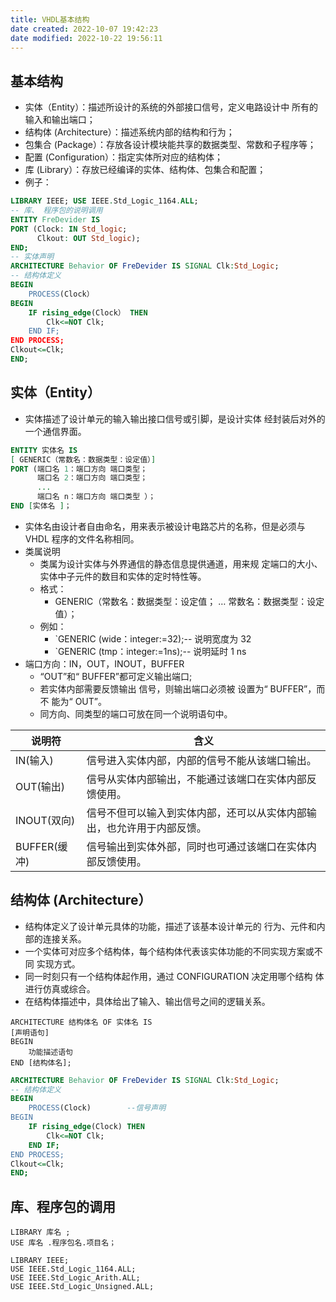 ```yaml
---
title: VHDL基本结构
date created: 2022-10-07 19:42:23
date modified: 2022-10-22 19:56:11
---
```


## 基本结构

- 实体（Entity）：描述所设计的系统的外部接口信号，定义电路设计中 所有的输入和输出端口；
- 结构体 (Architecture）：描述系统内部的结构和行为；
- 包集合 (Package）：存放各设计模块能共享的数据类型、常数和子程序等；
- 配置 (Configuration）：指定实体所对应的结构体；
- 库 (Library）：存放已经编译的实体、结构体、包集合和配置；
- 例子：

```VHDL
LIBRARY IEEE; USE IEEE.Std_Logic_1164.ALL;
-- 库、 程序包的说明调用
ENTITY FreDevider IS 
PORT (Clock: IN Std_logic; 
	  Clkout: OUT Std_logic);
END;
-- 实体声明
ARCHITECTURE Behavior OF FreDevider IS SIGNAL Clk:Std_Logic; 
-- 结构体定义
BEGIN
	PROCESS(Clock） 
BEGIN
	IF rising_edge(Clock） THEN
		Clk<=NOT Clk;
	END IF; 
END PROCESS; 
Clkout<=Clk; 
END;
```

## 实体（Entity）

- 实体描述了设计单元的输入输出接口信号或引脚，是设计实体 经封装后对外的一个通信界面。

```VHDL
ENTITY 实体名 IS 
[ GENERIC（常数名：数据类型：设定值）] 
PORT (端口名 1：端口方向 端口类型； 
	  端口名 2：端口方向 端口类型； 
	  ...
	  端口名 n：端口方向 端口类型 ）； 
END [实体名 ]；
```

- 实体名由设计者自由命名，用来表示被设计电路芯片的名称，但是必须与 VHDL 程序的文件名称相同。
- 类属说明
	- 类属为设计实体与外界通信的静态信息提供通道，用来规 定端口的大小、实体中子元件的数目和实体的定时特性等。
	- 格式：
		- GENERIC（常数名：数据类型：设定值；
…
			常数名：数据类型：设定值）；
	- 例如：
		- `GENERIC (wide：integer:=32);-- 说明宽度为 32
		- `GENERIC (tmp：integer:=1ns);-- 说明延时 1 ns
- 端口方向：IN，OUT，INOUT，BUFFER
	- “OUT”和“ BUFFER”都可定义输出端口;
	- 若实体内部需要反馈输出 信号，则输出端口必须被 设置为“ BUFFER”，而不 能为“ OUT”。
	- 同方向、同类型的端口可放在同一个说明语句中。

| 说明符        | 含义                                  |
| ---------- | ----------------------------------- |
| IN(输入)     | 信号进入实体内部，内部的信号不能从该端口输出。             |
| OUT(输出)    | 信号从实体内部输出，不能通过该端口在实体内部反馈使用。         |
| INOUT(双向)  | 信号不但可以输入到实体内部，还可以从实体内部输出，也允许用于内部反馈。 |
| BUFFER(缓冲) | 信号输出到实体外部，同时也可通过该端口在实体内部反馈使用。       |

## 结构体 (Architecture）

- 结构体定义了设计单元具体的功能，描述了该基本设计单元的 行为、元件和内部的连接关系。
- 一个实体可对应多个结构体，每个结构体代表该实体功能的不同实现方案或不同 实现方式。
- 同一时刻只有一个结构体起作用，通过 CONFIGURATION 决定用哪个结构 体进行仿真或综合。
- 在结构体描述中，具体给出了输入、输出信号之间的逻辑关系。

```VDHL
ARCHITECTURE 结构体名 OF 实体名 IS
[声明语句]
BEGIN 
	功能描述语句 
END [结构体名];
```

```VHDL
ARCHITECTURE Behavior OF FreDevider IS SIGNAL Clk:Std_Logic;
-- 结构体定义
BEGIN
	PROCESS(Clock)        --信号声明
BEGIN
	IF rising_edge(Clock) THEN
		Clk<=NOT Clk;
	END IF; 
END PROCESS; 
Clkout<=Clk; 
END;
```

## 库、程序包的调用

```VDHL
LIBRARY 库名 ; 
USE 库名 .程序包名.项目名；
```

```VDHL
LIBRARY IEEE; 
USE IEEE.Std_Logic_1164.ALL;
USE IEEE.Std_Logic_Arith.ALL;
USE IEEE.Std_Logic_Unsigned.ALL;
```
